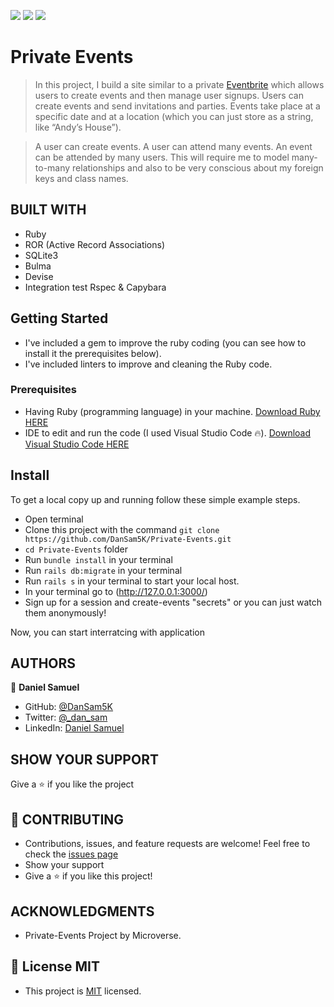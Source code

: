 ![](https://img.shields.io/badge/Microverse-blueviolet) ![](<https://img.shields.io/badge/-Ruby-rgb(199%2C%2032%2C%2039)?style=plastic&logo=ruby>) ![](<https://img.shields.io/badge/-Rails-rgb(199%2C%2032%2C%2039)?style=plastic&logo=rails>)

# Private Events

> In this project, I build a site similar to a private [Eventbrite](https://www.eventbrite.com/) which allows users to create events and then manage user signups. Users can create events and send invitations and parties. Events take place at a specific date and at a location (which you can just store as a string, like “Andy’s House”).

> A user can create events. A user can attend many events. An event can be attended by many users. This will require me to model many-to-many relationships and also to be very conscious about my foreign keys and class names.

## BUILT WITH

- Ruby
- ROR (Active Record Associations)
- SQLite3
- Bulma
- Devise
- Integration test Rspec & Capybara
## Getting Started 

- I've included a gem to improve the ruby coding (you can see how to install it the prerequisites below).
- I've included linters to improve and cleaning the Ruby code.

### Prerequisites

- Having Ruby (programming language) in your machine. <a href="https://www.ruby-lang.org/en/downloads/">Download Ruby HERE</a>
- IDE to edit and run the code (I used Visual Studio Code 🔥).
<a href="https://code.visualstudio.com/Download">Download Visual Studio Code HERE</a>

## Install

To get a local copy up and running follow these simple example steps.
- Open terminal
- Clone this project with the command `git clone https://github.com/DanSam5K/Private-Events.git`
- `cd Private-Events` folder
- Run `bundle install` in your terminal
- Run `rails db:migrate` in your terminal
- Run `rails s` in your terminal to start your local host.
- In your terminal go to (http://127.0.0.1:3000/) 
- Sign up for a session and create-events "secrets" or you can just watch them anonymously!

Now, you can start interratcing with application
## AUTHORS

👤 **Daniel Samuel**

- GitHub: [@DanSam5K ](https://github.com/DanSam5K)
- Twitter: [@_dan_sam](https://twitter.com/_dan_sam)
- LinkedIn: [Daniel Samuel](https://www.linkedin.com/)

## SHOW YOUR SUPPORT
Give a ⭐️ if you like the project

## 🤝 CONTRIBUTING
- Contributions, issues, and feature requests are welcome!
Feel free to check the [issues page](https://github.com/DanSam5K/Private-Events/issues) 
- Show your support
- Give a ⭐️ if you like this project!



## ACKNOWLEDGMENTS

- Private-Events Project by Microverse.

## 📝 License MIT
- This project is [MIT](https://github.com/git/git-scm.com/blob/main/MIT-LICENSE.txt) licensed.
